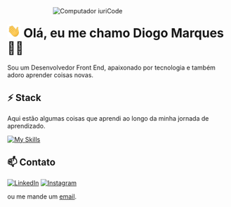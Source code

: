 <img src="https://raw.githubusercontent.com/MicaelliMedeiros/micaellimedeiros/master/image/computer-illustration.png" min-width="400px" max-width="400px" width="400px" align="right" alt="Computador iuriCode">


# <img src="https://raw.githubusercontent.com/ABSphreak/ABSphreak/master/gifs/Hi.gif" width="30px" height="30px"> Olá, eu me chamo Diogo Marques 👨‍💻

Sou um Desenvolvedor Front End, apaixonado por tecnologia e também adoro aprender coisas novas.

## ⚡ Stack

Aqui estão algumas coisas que aprendi ao longo da minha jornada de aprendizado.

[![My Skills](https://skillicons.dev/icons?i=html,css,js,ts,react,nextjs,sass,nodejs,docker)](https://skillicons.dev)
 

 

## 📫 Contato
[![LinkedIn](https://img.shields.io/badge/LinkedIn-0077B5?style=for-the-badge&logo=linkedin&logoColor=white)](https://www.linkedin.com/in/diogo-marques-719950221/) 
[![Instagram](https://img.shields.io/badge/Instagram-%23E4405F.svg?style=for-the-badge&logo=Instagram&logoColor=white)](https://www.instagram.com/diogov.dev/)


ou me mande um [email](mailto:contato.diogoamv@gmail.com).
